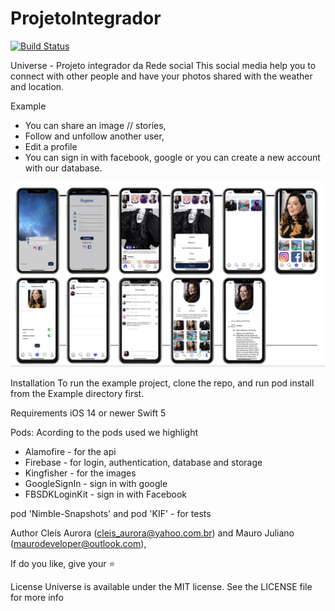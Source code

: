 # ProjetoIntegrador
[![Build Status](https://app.bitrise.io/app/0114b2bb96ee807a/status.svg?token=YT4ODZdgRZRJ8jTwt0vVcQ)](https://app.bitrise.io/app/0114b2bb96ee807a)

Universe - Projeto integrador da Rede social
This social media help you to connect with other people and have your photos shared with the weather and location.

Example
- You can share an image // stories,
- Follow and unfollow another user, 
- Edit a profile
- You can sign in with facebook, google or you can create a new account with our database.

![](telas.png)

Installation
To run the example project, clone the repo, and run pod install from the Example directory first.
		
Requirements
iOS 14 or newer
Swift 5


Pods: 
Acording to the pods used we highlight

  - Alamofire - for the api
  - Firebase - for login, authentication, database and storage
  - Kingfisher - for the images
  - GoogleSignIn - sign in with google
  - FBSDKLoginKit - sign in with Facebook

  pod 'Nimble-Snapshots' and pod 'KIF' - for tests


Author
Cleís Aurora (cleis_aurora@yahoo.com.br) and Mauro Juliano (maurodeveloper@outlook.com), 


If do you like, give your ⭐️

License
Universe is available under the MIT license. See the LICENSE file for more info

